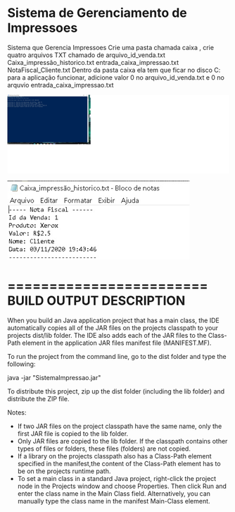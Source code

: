 # Sistema de Gerenciamento de Impressoes
 Sistema que Gerencia Impressoes
Crie uma pasta chamada  caixa , crie quatro arquivos TXT chamado de
arquivo_id_venda.txt
Caixa_impressão_historico.txt
entrada_caixa_impressao.txt
NotaFiscal_Cliente.txt
Dentro da pasta caixa ela tem que ficar no disco  C: para a aplicação funcionar, adicione valor 0 no arquivo_id_venda.txt e 0 no arquvio entrada_caixa_impressao.txt


![](https://github.com/pitagph/Sistema-de-Gerenciamento-de-Impressoes/blob/main/dist/tela.jpg?raw=true)

![](https://github.com/pitagph/Sistema-de-Gerenciamento-de-Impressoes/blob/main/dist/Historicodevenda.jpg?raw=true)

========================
BUILD OUTPUT DESCRIPTION
========================

When you build an Java application project that has a main class, the IDE
automatically copies all of the JAR
files on the projects classpath to your projects dist/lib folder. The IDE
also adds each of the JAR files to the Class-Path element in the application
JAR files manifest file (MANIFEST.MF).

To run the project from the command line, go to the dist folder and
type the following:

java -jar "SistemaImpressao.jar" 

To distribute this project, zip up the dist folder (including the lib folder)
and distribute the ZIP file.

Notes:

* If two JAR files on the project classpath have the same name, only the first
JAR file is copied to the lib folder.
* Only JAR files are copied to the lib folder.
If the classpath contains other types of files or folders, these files (folders)
are not copied.
* If a library on the projects classpath also has a Class-Path element
specified in the manifest,the content of the Class-Path element has to be on
the projects runtime path.
* To set a main class in a standard Java project, right-click the project node
in the Projects window and choose Properties. Then click Run and enter the
class name in the Main Class field. Alternatively, you can manually type the
class name in the manifest Main-Class element.
